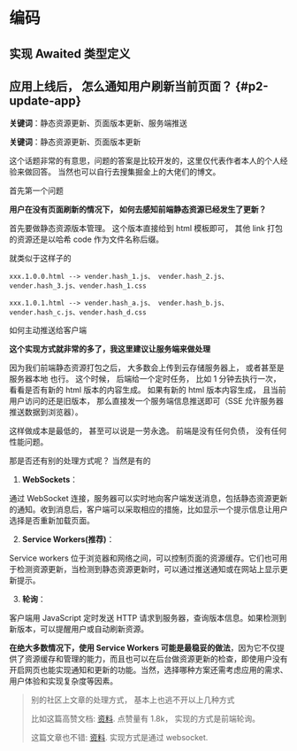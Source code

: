 # 编码

## 实现 Awaited 类型定义

## 应用上线后， 怎么通知用户刷新当前页面？ {#p2-update-app}

**关键词**：静态资源更新、页面版本更新、服务端推送

**关键词**：静态资源更新、页面版本更新

这个话题非常的有意思，问题的答案是比较开发的，这里仅代表作者本人的个人经验来做回答。 当然也可以自行去搜集掘金上的大佬们的博文。

 首先第一个问题

**用户在没有页面刷新的情况下， 如何去感知前端静态资源已经发生了更新？**

首先要做静态资源版本管理。 这个版本直接给到 html 模板即可， 其他 link 打包的资源还是以哈希 code 作为文件名称后缀。

就类似于这样子的

```
xxx.1.0.0.html --> vender.hash_1.js、 vender.hash_2.js、 vender.hash_3.js、vender.hash_1.css

xxx.1.0.1.html --> vender.hash_a.js、 vender.hash_b.js、 vender.hash_c.js、vender.hash_d.css
```

 如何主动推送给客户端

**这个实现方式就非常的多了，我这里建议让服务端来做处理**

因为我们前端静态资源打包之后， 大多数会上传到云存储服务器上， 或者甚至是 服务器本地 也行。 这个时候， 后端给一个定时任务， 比如 1 分钟去执行一次， 看看是否有新的 html 版本的内容生成。 如果有新的 html 版本内容生成， 且当前用户访问的还是旧版本， 那么直接发一个服务端信息推送即可（SSE 允许服务器推送数据到浏览器）。

这样做成本是最低的， 甚至可以说是一劳永逸。 前端是没有任何负债， 没有任何性能问题。

 那是否还有别的处理方式呢？ 当然是有的

1. **WebSockets**：

通过 WebSocket 连接，服务器可以实时地向客户端发送消息，包括静态资源更新的通知。收到消息后，客户端可以采取相应的措施，比如显示一个提示信息让用户选择是否重新加载页面。

2. **Service Workers(推荐)**：

Service workers 位于浏览器和网络之间，可以控制页面的资源缓存。它们也可用于检测资源更新，当检测到静态资源更新时，可以通过推送通知或在网站上显示更新提示。

3. **轮询**：

客户端用 JavaScript 定时发送 HTTP 请求到服务器，查询版本信息。如果检测到新版本，可以提醒用户或自动刷新资源。

**在绝大多数情况下，使用 Service Workers 可能是最稳妥的做法**，因为它不仅提供了资源缓存和管理的能力，而且也可以在后台做资源更新的检查，即使用户没有开启网页也能实现通知和更新的功能。当然，选择哪种方案还需考虑应用的需求、用户体验和实现复杂度等因素。

> 别的社区上文章的处理方式， 基本上也逃不开以上几种方式
>
> 比如这篇高赞文档: [资料](https://juejin.cn/post/7185451392994115645). 点赞量有 1.8k， 实现的方式是前端轮询。
>
> 这篇文章也不错: [资料](https://juejin.cn/post/7330255976506458153). 实现方式是通过 websocket.

